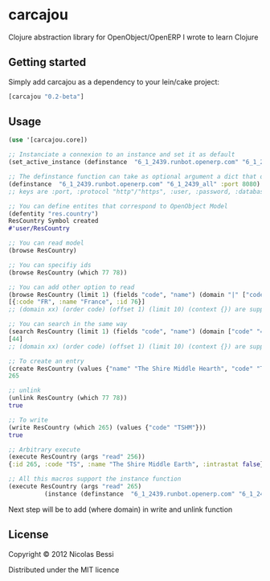 # carcajou
Clojure abstraction library for OpenObject/OpenERP I wrote to learn Clojure

## Getting started
Simply add carcajou as a dependency to your lein/cake project:

```clojure
[carcajou "0.2-beta"]
```

## Usage

```clojure
(use '[carcajou.core])

;; Instanciate a connexion to an instance and set it as default
(set_active_instance (definstance  "6_1_2439.runbot.openerp.com" "6_1_2439_all"))

;; The definstance function can take as optional argument a dict that overwrite non mandatory parameters
(definstance  "6_1_2439.runbot.openerp.com" "6_1_2439_all" :port 8080)
;; keys are :port, :protocol "http"/"https", :user, :password, :database

;; You can define entites that correspond to OpenObject Model
(defentity "res.country")
ResCountry Symbol created
#'user/ResCountry

;; You can read model
(browse ResCountry)

;; You can specifiy ids
(browse ResCountry (which 77 78))

;; You can add other option to read
(browse ResCountry (limit 1) (fields "code", "name") (domain "|" ["code" "=" "CH"] ["code" "=" "FR"]))
[{:code "FR", :name "France", :id 76}]
;; (domain xx) (order code) (offset 1) (limit 10) (context {}) are supported

;; You can search in the same way
(search ResCountry (limit 1) (fields "code", "name") (domain ["code" "=" "CH"]))
[44]
;; (domain xx) (order code) (offset 1) (limit 10) (context {}) are supported

;; To create an entry
(create ResCountry (values {"name" "The Shire Middle Hearth", "code" "TS"}))
265

;; unlink
(unlink ResCountry (which 77 78))
true

;; To write
(write ResCountry (which 265) (values {"code" "TSHM"}))
true

;; Arbitrary execute
(execute ResCountry (args "read" 256))
{:id 265, :code "TS", :name "The Shire Middle Earth", :intrastat false}

;; All this macros support the instance function
(execute ResCountry (args "read" 265)
          (instance (definstance  "6_1_2439.runbot.openerp.com" "6_1_2439_all")))
```

Next step will be to add (where domain) in write and unlink function

## License

Copyright © 2012 Nicolas Bessi

Distributed under the MIT licence